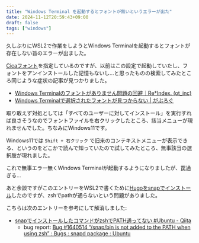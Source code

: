 ```yaml
---
title: "Windows Terminal を起動するとフォントが無いというエラーが出た"
date: 2024-11-12T20:59:43+09:00
draft: false
tags: ["windows"]
---
```


久しぶりにWSL2で作業をしようとWindows Terminalを起動するとフォントが存在しない旨のエラーが出ました。

[Cicaフォント](https://github.com/miiton/Cica/releases)を指定しているのですが、以前はこの設定で起動していたし、フォントをアンインストールした記憶もないし...と思ったものの検索してみたところ同じような症状の記事が見つかりました。

- [Windows Terminalのフォントがありません問題の回避｜Re*Index. (ot_inc)](https://note.com/reindex/n/n066a0adffe54)
- [Windows Terminalで選択されたフォントが見つからない | がぶろぐ](https://tech.ateruimashin.com/blog/2021/03/windows-terminal-font/)

取り敢えず対処としては「すべてのユーザーに対してインストール」を実行すれば良さそうなのでフォントファイルを右クリックしたところ、該当メニューが現れませんでした。ちなみにWindows11です。

Windows11では `Shift + 右クリック` で旧来のコンテキストメニューが表示できる、というのをどこかで読んで知っていたので試してみたところ、無事該当の選択肢が現れました。

これで無事エラー無くWindows Terminalが起動するようになりましたが、罠過ぎる...

あと余談ですがこのエントリーをWSL2で書くために[Hugoをsnapでインストール](https://gohugo.io/installation/linux/#snap)したのですが、zshでpathが通らないという問題がありました。

こちらは次のエントリーを参考にして解消しました:
- [snapでインストールしたコマンドがzshでPATH通ってない #Ubuntu - Qiita](https://qiita.com/sameyasu/items/072882ee92bca54906d8)
    - bug report: [Bug #1640514 “/snap/bin is not added to the PATH when using zsh” : Bugs : snapd package : Ubuntu](https://bugs.launchpad.net/ubuntu/+source/snapd/+bug/1640514)
